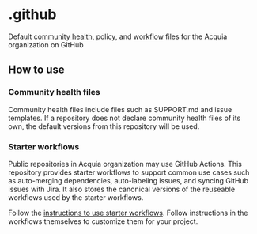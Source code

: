 # .github

Default [community health](https://docs.github.com/en/communities/setting-up-your-project-for-healthy-contributions/creating-a-default-community-health-file), policy, and [workflow](https://docs.github.com/en/actions/using-workflows/using-starter-workflows) files for the Acquia organization on GitHub

## How to use

### Community health files

Community health files include files such as SUPPORT.md and issue templates. If a repository does not declare community health files of its own, the default versions from this repository will be used.

### Starter workflows

Public repositories in Acquia organization may use GitHub Actions. This repository provides starter workflows to support common use cases such as auto-merging dependencies, auto-labeling issues, and syncing GitHub issues with Jira. It also stores the canonical versions of the reuseable workflows used by the starter workflows.

Follow the [instructions to use starter workflows](https://docs.github.com/en/actions/using-workflows/using-starter-workflows#using-starter-workflows). Follow instructions in the workflows themselves to customize them for your project.
